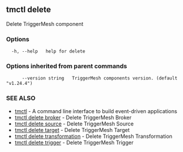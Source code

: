 ## tmctl delete

Delete TriggerMesh component

### Options

```
  -h, --help   help for delete
```

### Options inherited from parent commands

```
      --version string   TriggerMesh components version. (default "v1.24.4")
```

### SEE ALSO

* [tmctl](tmctl.md)	 - A command line interface to build event-driven applications
* [tmctl delete broker](tmctl_delete_broker.md)	 - Delete TriggerMesh Broker
* [tmctl delete source](tmctl_delete_source.md)	 - Delete TriggerMesh Source
* [tmctl delete target](tmctl_delete_target.md)	 - Delete TriggerMesh Target
* [tmctl delete transformation](tmctl_delete_transformation.md)	 - Delete TriggerMesh Transformation
* [tmctl delete trigger](tmctl_delete_trigger.md)	 - Delete TriggerMesh Trigger

